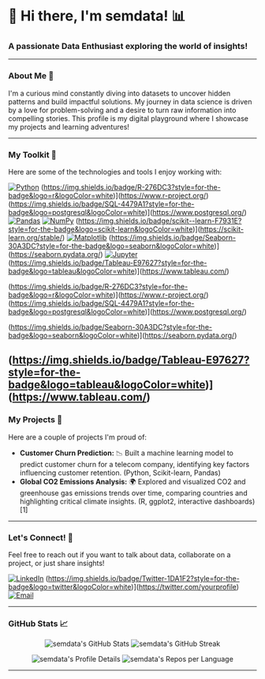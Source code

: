 # 👋 Hi there, I'm semdata! 📊

### A passionate Data Enthusiast exploring the world of insights!

---

### About Me 🚀
I'm a curious mind constantly diving into datasets to uncover hidden patterns and build impactful solutions. My journey in data science is driven by a love for problem-solving and a desire to turn raw information into compelling stories. This profile is my digital playground where I showcase my projects and learning adventures!

---

### My Toolkit 🧰
Here are some of the technologies and tools I enjoy working with:

[![Python](https://img.shields.io/badge/Python-3776AB?style=for-the-badge&logo=python&logoColor=white)](https://www.python.org/)
(https://img.shields.io/badge/R-276DC3?style=for-the-badge&logo=r&logoColor=white)](https://www.r-project.org/)
(https://img.shields.io/badge/SQL-4479A1?style=for-the-badge&logo=postgresql&logoColor=white)](https://www.postgresql.org/)
[![Pandas](https://img.shields.io/badge/Pandas-150458?style=for-the-badge&logo=pandas&logoColor=white)](https://pandas.pydata.org/)
[![NumPy](https://img.shields.io/badge/NumPy-013243?style=for-the-badge&logo=numpy&logoColor=white)](https://numpy.org/)
(https://img.shields.io/badge/scikit--learn-F7931E?style=for-the-badge&logo=scikit-learn&logoColor=white)](https://scikit-learn.org/stable/)
[![Matplotlib](https://img.shields.io/badge/Matplotlib-11557C?style=for-the-badge&logo=matplotlib&logoColor=white)](https://matplotlib.org/)
(https://img.shields.io/badge/Seaborn-30A3DC?style=for-the-badge&logo=seaborn&logoColor=white)](https://seaborn.pydata.org/)
[![Jupyter](https://img.shields.io/badge/Jupyter-F37626?style=for-the-badge&logo=jupyter&logoColor=white)](https://jupyter.org/)
(https://img.shields.io/badge/Tableau-E97627?style=for-the-badge&logo=tableau&logoColor=white)](https://www.tableau.com/)


(https://img.shields.io/badge/R-276DC3?style=for-the-badge&logo=r&logoColor=white)](https://www.r-project.org/)
(https://img.shields.io/badge/SQL-4479A1?style=for-the-badge&logo=postgresql&logoColor=white)](https://www.postgresql.org/)

(https://img.shields.io/badge/Seaborn-30A3DC?style=for-the-badge&logo=seaborn&logoColor=white)](https://seaborn.pydata.org/)

(https://img.shields.io/badge/Tableau-E97627?style=for-the-badge&logo=tableau&logoColor=white)](https://www.tableau.com/)
---

### My Projects 📂
Here are a couple of projects I'm proud of:

*   **Customer Churn Prediction:** 📉 Built a machine learning model to predict customer churn for a telecom company, identifying key factors influencing customer retention. (Python, Scikit-learn, Pandas)
*   **Global CO2 Emissions Analysis:** 🌍 Explored and visualized CO2 and greenhouse gas emissions trends over time, comparing countries and highlighting critical climate insights. (R, ggplot2, interactive dashboards) [1]

---

### Let's Connect! 🤝
Feel free to reach out if you want to talk about data, collaborate on a project, or just share insights!

[![LinkedIn](https://img.shields.io/badge/LinkedIn-0077B5?style=for-the-badge&logo=linkedin&logoColor=white)](https://www.linkedin.com/in/yourprofile)
(https://img.shields.io/badge/Twitter-1DA1F2?style=for-the-badge&logo=twitter&logoColor=white)](https://twitter.com/yourprofile)
[![Email](https://img.shields.io/badge/Email-D14836?style=for-the-badge&logo=gmail&logoColor=white)](mailto:youremail@example.com)

---

### GitHub Stats 📈
<p align="center">
  <img src="https://github-readme-stats.vercel.app/api?username=semdata&show_icons=true&theme=radical" alt="semdata's GitHub Stats" />
  <img src="https://github-readme-streak-stats.herokuapp.com/?user=semdata&theme=radical" alt="semdata's GitHub Streak" />
</p>

<p align="center">
  <img src="https://github-profile-summary-cards.vercel.app/api/cards/profile-details?username=semdata&theme=radical" alt="semdata's Profile Details" />
  <img src="https://github-profile-summary-cards.vercel.app/api/cards/repos-per-language?username=semdata&theme=radical" alt="semdata's Repos per Language" />
</p>

---



<!--
**semdata/semdata** is a ✨ _special_ ✨ repository because its `README.md` (this file) appears on your GitHub profile.

Here are some ideas to get you started:

- 🔭 I’m currently working on ...
- 🌱 I’m currently learning ...
- 👯 I’m looking to collaborate on ...
- 🤔 I’m looking for help with ...
- 💬 Ask me about ...
- 📫 How to reach me: ...
- 😄 Pronouns: ...
- ⚡ Fun fact: ...
-->
